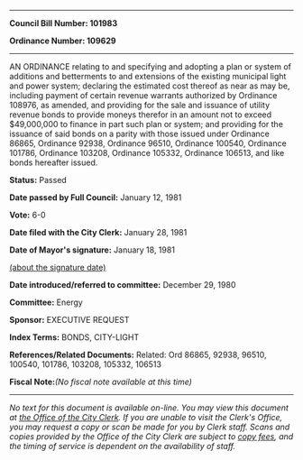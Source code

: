 

********

**Council Bill Number: 101983**
   
**Ordinance Number: 109629**
********

 AN ORDINANCE relating to and specifying and adopting a plan or system of additions and betterments to and extensions of the existing municipal light and power system; declaring the estimated cost thereof as near as may be, including payment of certain revenue warrants authorized by Ordinance 108976, as amended, and providing for the sale and issuance of utility revenue bonds to provide moneys therefor in an amount not to exceed $49,000,000 to finance in part such plan or system; and providing for the issuance of said bonds on a parity with those issued under Ordinance 86865, Ordinance 92938, Ordinance 96510, Ordinance 100540, Ordinance 101786, Ordinance 103208, Ordinance 105332, Ordinance 106513, and like bonds hereafter issued.

**Status:** Passed
   
**Date passed by Full Council:** January 12, 1981
   
**Vote:** 6-0
   
**Date filed with the City Clerk:** January 28, 1981
   
**Date of Mayor's signature:** January 18, 1981
   
[(about the signature date)](/~public/approvaldate.htm)
   
   
   
**Date introduced/referred to committee:** December 29, 1980
   
**Committee:** Energy
   
**Sponsor:** EXECUTIVE REQUEST
   
   
**Index Terms:** BONDS, CITY-LIGHT

**References/Related Documents:** Related: Ord 86865, 92938, 96510, 100540, 101786, 103208, 105332, 106513

**Fiscal Note:**_(No fiscal note available at this time)_
********

_No text for this document is available on-line. You may view this document at [the Office of the City Clerk](http://www.seattle.gov/leg/clerk/contactUs.htm). If you are unable to visit the Clerk's Office, you may request a copy or scan be made for you by Clerk staff. Scans and copies provided by the Office of the City Clerk are subject to [copy fees](http://clerk.seattle.gov/~public/clerkfees.htm), and the timing of service is dependent on the availability of staff._

